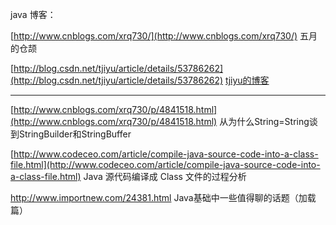 java  博客：

[http://www.cnblogs.com/xrq730/](http://www.cnblogs.com/xrq730/)   五月的仓颉

[http://blog.csdn.net/tjiyu/article/details/53786262](http://blog.csdn.net/tjiyu/article/details/53786262)    [tjiyu的博客](http://blog.csdn.net/tjiyu)

---

[http://www.cnblogs.com/xrq730/p/4841518.html](http://www.cnblogs.com/xrq730/p/4841518.html)     从为什么String=String谈到StringBuilder和StringBuffer

[http://www.codeceo.com/article/compile-java-source-code-into-a-class-file.html](http://www.codeceo.com/article/compile-java-source-code-into-a-class-file.html)   Java 源代码编译成 Class 文件的过程分析

http://www.importnew.com/24381.html   Java基础中一些值得聊的话题（加载篇）

  


